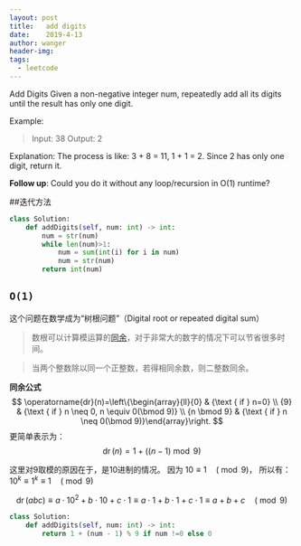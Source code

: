 ```yaml
---
layout: post
title:   add digits
date:    2019-4-13
author: wanger
header-img: 
tags: 
  - leetcode
---
```

Add Digits
Given a non-negative integer num, repeatedly add all its digits until the result has only one digit.

Example:

>Input: 38
Output: 2 

Explanation: The process is like: 3 + 8 = 11, 1 + 1 = 2.  Since 2 has only one digit, return it.

**Follow up**:
Could you do it without any loop/recursion in O(1) runtime?

##迭代方法
```python
class Solution:
    def addDigits(self, num: int) -> int:
        num = str(num)
        while len(num)>1:
            num = sum(int(i) for i in num)
            num = str(num)
        return int(num)
```

## `O(1)`

这个问题在数学成为“树根问题”（Digital root or repeated digital sum）
>数根可以计算模运算的[同余](https://zh.wikipedia.org/wiki/%E5%90%8C%E9%A4%98)，对于非常大的数字的情况下可以节省很多时间。

>当两个整数除以同一个正整数，若得相同余数，则二整数同余。

**同余公式**
$$ 
\operatorname{dr}(n)=\left\{\begin{array}{ll}{0} & {\text { if } n=0} \\ {9} & {\text { if } n \neq 0, n \equiv 0(\bmod 9)} \\ {n \bmod 9} & {\text { if } n \neq 0(\bmod 9)}\end{array}\right.
 $$
更简单表示为：
$$ 
\operatorname{dr}(n)=1+((n-1) \bmod 9)
$$

这里对9取模的原因在于，是10进制的情况。
因为 $10 \equiv 1 \quad(\bmod 9)$， 所以有：$10^{k} \equiv 1^{k} \equiv 1 \quad(\bmod 9)$

$$ 
\operatorname{dr}(a b c) \equiv a \cdot 10^{2}+b \cdot 10+c \cdot 1 \equiv a \cdot 1+b \cdot 1+c \cdot 1 \equiv a+b+c \quad(\bmod 9)
$$

```python
class Solution:
    def addDigits(self, num: int) -> int:
        return 1 + (num - 1) % 9 if num !=0 else 0
```